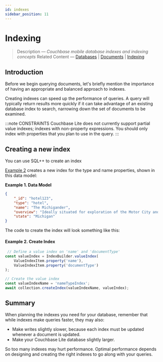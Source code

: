 ```yaml
---
id: indexes 
sidebar_position: 11 
---
```


# Indexing

> Description — _Couchbase mobile database indexes and indexing concepts_
> Related Content — [Databases](databases.md) | [Documents](documents.md) | [Indexing](indexes.md)

## Introduction

Before we begin querying documents, let's briefly mention the importance of having an appropriate and balanced approach to indexes.

Creating indexes can speed up the performance of queries. A query will typically return results more quickly if it can take advantage of an existing database index to search, narrowing down the set of documents to be examined.

:::note CONSTRAINTS
Couchbase Lite does not currently support partial value indexes; indexes with non-property expressions. You should only index with properties that you plan to use in the query.
:::

## Creating a new index

You can use SQL++ to create an index

[Example 2](#example-2-create-index) creates a new index for the type and name properties, shown in this data model:

**Example 1. Data Model**

```json
{
    "_id": "hotel123",
    "type": "hotel",
    "name": "The Michigander",
    "overview": "Ideally situated for exploration of the Motor City and the wider state of Michigan. Tripadvisor rated the hotel ...",
    "state": "Michigan"
}
```

The code to create the index will look something like this:

#### Example 2. Create Index

```typescript
 // Define a value index on 'name' and 'documentType'
const valueIndex = IndexBuilder.valueIndex(
    ValueIndexItem.property('name'),
    ValueIndexItem.property('documentType')
);

// Create the value index
const valueIndexName = 'nameTypeIndex';
await collection.createIndex(valueIndexName, valueIndex); 
```

## Summary

When planning the indexes you need for your database, remember that while indexes make queries faster, they may also:

* Make writes slightly slower, because each index must be updated whenever a document is updated.
* Make your Couchbase Lite database slightly larger.

So too many indexes may hurt performance. Optimal performance depends on designing and creating the right indexes to go along with your queries.